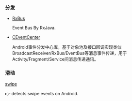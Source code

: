 ### 分发
* [RxBus](https://github.com/AndroidKnife/RxBus)

    Event Bus By RxJava.
* [CEventCenter](https://github.com/FreddyChen/CEventCenter)

    Android事件分发中心库，基于对象池及接口回调实现类似BroadcastReceiver/RxBus/EventBus等消息事件传递，用于Activity/Fragment/Service间消息传递通讯。
### 滑动
[swipe](https://github.com/pwittchen/swipe)

👉 detects swipe events on Android.